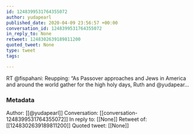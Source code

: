 ```yaml
---
id: 1248399531764355072
author: yudapearl
published_date: 2020-04-09 23:56:57 +00:00
conversation_id: 1248399531764355072
in_reply_to: None
retweet: 1248302639189811200
quoted_tweet: None
type: tweet
tags:

---
```


RT @fispahani: Reupping: “As Passover approaches and Jews in America and around the world gather for the high holy days, Ruth and @yudapear…

### Metadata

Author: [[@yudapearl]]
Conversation: [[conversation-1248399531764355072]]
In reply to: [[None]]
Retweet of: [[1248302639189811200]]
Quoted tweet: [[None]]
